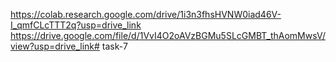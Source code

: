 https://colab.research.google.com/drive/1i3n3fhsHVNW0iad46V-I_qmfCLcTTT2q?usp=drive_link https://drive.google.com/file/d/1VvI4O2oAVzBGMu5SLcGMBT_thAomMwsV/view?usp=drive_link# task-7
